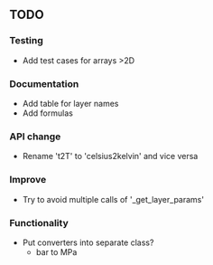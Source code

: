 ## TODO

### Testing

* Add test cases for arrays >2D

### Documentation

* Add table for layer names
* Add formulas

### API change

* Rename 't2T' to 'celsius2kelvin' and vice versa

### Improve

* Try to avoid multiple calls of '_get_layer_params'

### Functionality

* Put converters into separate class?
    * bar to MPa
